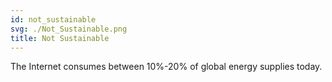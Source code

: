 ```yaml
---
id: not_sustainable
svg: ./Not_Sustainable.png
title: Not Sustainable
---
```


The Internet consumes between 10%-20% of global energy supplies today.
